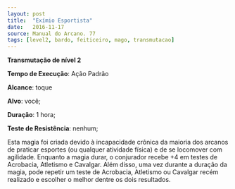 ```yaml
---
layout: post
title:  "Exímio Esportista"
date:   2016-11-17
source: Manual do Arcano. 77
tags: [level2, bardo, feiticeiro, mago, transmutacao]
---
```


**Transmutação de nível 2**

**Tempo de Execução**: Ação Padrão

**Alcance**: toque

**Alvo**: você;

**Duração**: 1 hora;

**Teste de Resistência**: nenhum;

Esta magia foi criada devido à incapacidade crônica da maioria dos arcanos 
de praticar esportes (ou qualquer atividade física) e de se locomover com agilidade. Enquanto a magia durar, o conjurador recebe +4 em testes de Acrobacia, 
Atletismo e Cavalgar. Além disso, uma 
vez durante a duração da magia, pode 
repetir um teste de Acrobacia, Atletismo 
ou Cavalgar recém realizado e escolher o 
melhor dentre os dois resultados.
